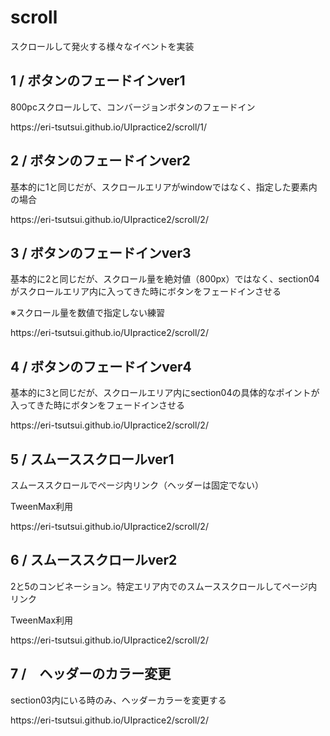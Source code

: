 <h1>scroll</h1>
スクロールして発火する様々なイベントを実装

<h2>1 / ボタンのフェードインver1</h2>
<p>800pcスクロールして、コンバージョンボタンのフェードイン</p>
<p>https://eri-tsutsui.github.io/UIpractice2/scroll/1/</p>

<h2>2 / ボタンのフェードインver2</h2>
<p>基本的に1と同じだが、スクロールエリアがwindowではなく、指定した要素内の場合</p>
<p>https://eri-tsutsui.github.io/UIpractice2/scroll/2/</p>

<h2>3 / ボタンのフェードインver3</h2>
<p>基本的に2と同じだが、スクロール量を絶対値（800px）ではなく、section04がスクロールエリア内に入ってきた時にボタンをフェードインさせる</p>
<p>※スクロール量を数値で指定しない練習</p>
<p>https://eri-tsutsui.github.io/UIpractice2/scroll/2/</p>


<h2>4 / ボタンのフェードインver4</h2>
<p>基本的に3と同じだが、スクロールエリア内にsection04の具体的なポイントが入ってきた時にボタンをフェードインさせる</p>
<p>https://eri-tsutsui.github.io/UIpractice2/scroll/2/</p>

<h2>5 / スムーススクロールver1</h2>
<p>スムーススクロールでページ内リンク（ヘッダーは固定でない）</p>
<p>TweenMax利用</p>
<p>https://eri-tsutsui.github.io/UIpractice2/scroll/2/</p>

<h2>6 / スムーススクロールver2</h2>
<p>2と5のコンビネーション。特定エリア内でのスムーススクロールしてページ内リンク</p>
<p>TweenMax利用</p>
<p>https://eri-tsutsui.github.io/UIpractice2/scroll/2/</p>

<h2>7 /　ヘッダーのカラー変更</h2>
<p>section03内にいる時のみ、ヘッダーカラーを変更する</p>
<p>https://eri-tsutsui.github.io/UIpractice2/scroll/2/</p>
